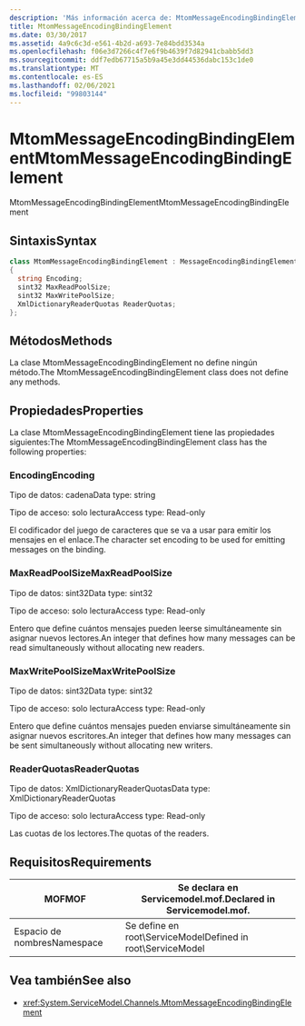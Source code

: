 ```yaml
---
description: 'Más información acerca de: MtomMessageEncodingBindingElement'
title: MtomMessageEncodingBindingElement
ms.date: 03/30/2017
ms.assetid: 4a9c6c3d-e561-4b2d-a693-7e84bdd3534a
ms.openlocfilehash: f06e3d7266c4f7e6f9b4639f7d82941cbabb5dd3
ms.sourcegitcommit: ddf7edb67715a5b9a45e3dd44536dabc153c1de0
ms.translationtype: MT
ms.contentlocale: es-ES
ms.lasthandoff: 02/06/2021
ms.locfileid: "99803144"
---
```

# <a name="mtommessageencodingbindingelement"></a><span data-ttu-id="eb27b-103">MtomMessageEncodingBindingElement</span><span class="sxs-lookup"><span data-stu-id="eb27b-103">MtomMessageEncodingBindingElement</span></span>

<span data-ttu-id="eb27b-104">MtomMessageEncodingBindingElement</span><span class="sxs-lookup"><span data-stu-id="eb27b-104">MtomMessageEncodingBindingElement</span></span>  
  
## <a name="syntax"></a><span data-ttu-id="eb27b-105">Sintaxis</span><span class="sxs-lookup"><span data-stu-id="eb27b-105">Syntax</span></span>  
  
```csharp
class MtomMessageEncodingBindingElement : MessageEncodingBindingElement  
{  
  string Encoding;  
  sint32 MaxReadPoolSize;  
  sint32 MaxWritePoolSize;  
  XmlDictionaryReaderQuotas ReaderQuotas;  
};  
```  
  
## <a name="methods"></a><span data-ttu-id="eb27b-106">Métodos</span><span class="sxs-lookup"><span data-stu-id="eb27b-106">Methods</span></span>  

 <span data-ttu-id="eb27b-107">La clase MtomMessageEncodingBindingElement no define ningún método.</span><span class="sxs-lookup"><span data-stu-id="eb27b-107">The MtomMessageEncodingBindingElement class does not define any methods.</span></span>  
  
## <a name="properties"></a><span data-ttu-id="eb27b-108">Propiedades</span><span class="sxs-lookup"><span data-stu-id="eb27b-108">Properties</span></span>  

 <span data-ttu-id="eb27b-109">La clase MtomMessageEncodingBindingElement tiene las propiedades siguientes:</span><span class="sxs-lookup"><span data-stu-id="eb27b-109">The MtomMessageEncodingBindingElement class has the following properties:</span></span>  
  
### <a name="encoding"></a><span data-ttu-id="eb27b-110">Encoding</span><span class="sxs-lookup"><span data-stu-id="eb27b-110">Encoding</span></span>  

 <span data-ttu-id="eb27b-111">Tipo de datos: cadena</span><span class="sxs-lookup"><span data-stu-id="eb27b-111">Data type: string</span></span>  
  
 <span data-ttu-id="eb27b-112">Tipo de acceso: solo lectura</span><span class="sxs-lookup"><span data-stu-id="eb27b-112">Access type: Read-only</span></span>  
  
 <span data-ttu-id="eb27b-113">El codificador del juego de caracteres que se va a usar para emitir los mensajes en el enlace.</span><span class="sxs-lookup"><span data-stu-id="eb27b-113">The character set encoding to be used for emitting messages on the binding.</span></span>  
  
### <a name="maxreadpoolsize"></a><span data-ttu-id="eb27b-114">MaxReadPoolSize</span><span class="sxs-lookup"><span data-stu-id="eb27b-114">MaxReadPoolSize</span></span>  

 <span data-ttu-id="eb27b-115">Tipo de datos: sint32</span><span class="sxs-lookup"><span data-stu-id="eb27b-115">Data type: sint32</span></span>  
  
 <span data-ttu-id="eb27b-116">Tipo de acceso: solo lectura</span><span class="sxs-lookup"><span data-stu-id="eb27b-116">Access type: Read-only</span></span>  
  
 <span data-ttu-id="eb27b-117">Entero que define cuántos mensajes pueden leerse simultáneamente sin asignar nuevos lectores.</span><span class="sxs-lookup"><span data-stu-id="eb27b-117">An integer that defines how many messages can be read simultaneously without allocating new readers.</span></span>  
  
### <a name="maxwritepoolsize"></a><span data-ttu-id="eb27b-118">MaxWritePoolSize</span><span class="sxs-lookup"><span data-stu-id="eb27b-118">MaxWritePoolSize</span></span>  

 <span data-ttu-id="eb27b-119">Tipo de datos: sint32</span><span class="sxs-lookup"><span data-stu-id="eb27b-119">Data type: sint32</span></span>  
  
 <span data-ttu-id="eb27b-120">Tipo de acceso: solo lectura</span><span class="sxs-lookup"><span data-stu-id="eb27b-120">Access type: Read-only</span></span>  
  
 <span data-ttu-id="eb27b-121">Entero que define cuántos mensajes pueden enviarse simultáneamente sin asignar nuevos escritores.</span><span class="sxs-lookup"><span data-stu-id="eb27b-121">An integer that defines how many messages can be sent simultaneously without allocating new writers.</span></span>  
  
### <a name="readerquotas"></a><span data-ttu-id="eb27b-122">ReaderQuotas</span><span class="sxs-lookup"><span data-stu-id="eb27b-122">ReaderQuotas</span></span>  

 <span data-ttu-id="eb27b-123">Tipo de datos: XmlDictionaryReaderQuotas</span><span class="sxs-lookup"><span data-stu-id="eb27b-123">Data type: XmlDictionaryReaderQuotas</span></span>  
  
 <span data-ttu-id="eb27b-124">Tipo de acceso: solo lectura</span><span class="sxs-lookup"><span data-stu-id="eb27b-124">Access type: Read-only</span></span>  
  
 <span data-ttu-id="eb27b-125">Las cuotas de los lectores.</span><span class="sxs-lookup"><span data-stu-id="eb27b-125">The quotas of the readers.</span></span>  
  
## <a name="requirements"></a><span data-ttu-id="eb27b-126">Requisitos</span><span class="sxs-lookup"><span data-stu-id="eb27b-126">Requirements</span></span>  
  
|<span data-ttu-id="eb27b-127">MOF</span><span class="sxs-lookup"><span data-stu-id="eb27b-127">MOF</span></span>|<span data-ttu-id="eb27b-128">Se declara en Servicemodel.mof.</span><span class="sxs-lookup"><span data-stu-id="eb27b-128">Declared in Servicemodel.mof.</span></span>|  
|---------|-----------------------------------|  
|<span data-ttu-id="eb27b-129">Espacio de nombres</span><span class="sxs-lookup"><span data-stu-id="eb27b-129">Namespace</span></span>|<span data-ttu-id="eb27b-130">Se define en root\ServiceModel</span><span class="sxs-lookup"><span data-stu-id="eb27b-130">Defined in root\ServiceModel</span></span>|  
  
## <a name="see-also"></a><span data-ttu-id="eb27b-131">Vea también</span><span class="sxs-lookup"><span data-stu-id="eb27b-131">See also</span></span>

- <xref:System.ServiceModel.Channels.MtomMessageEncodingBindingElement>
